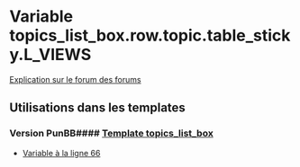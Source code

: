 # Variable topics_list_box.row.topic.table_sticky.L_VIEWS
[Explication sur le forum des forums](http://forum.forumactif.com/t294113-listing-des-variables#topics_list_box.row.topic.table_sticky.L_VIEWS)
## Utilisations dans les templates
### Version PunBB#### [Template topics_list_box](punbb/topics_list_box.md)
* [Variable à la ligne 66](../punbb/topics_list_box.tpl#L66)